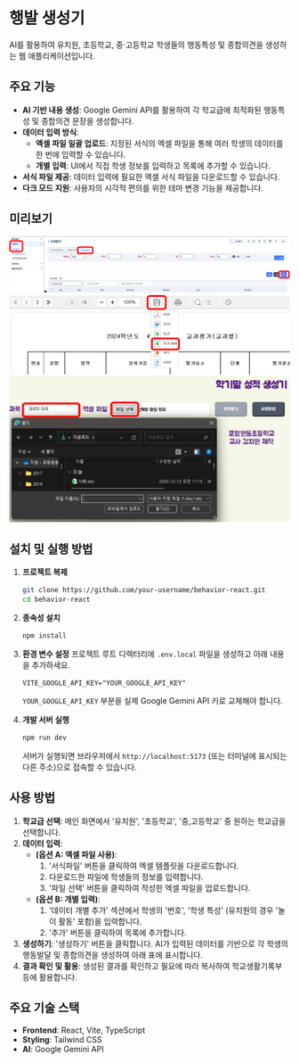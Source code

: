 # 행발 생성기

AI를 활용하여 유치원, 초등학교, 중·고등학교 학생들의 행동특성 및 종합의견을 생성하는 웹 애플리케이션입니다.

## 주요 기능

- **AI 기반 내용 생성**: Google Gemini API를 활용하여 각 학교급에 최적화된 행동특성 및 종합의견 문장을 생성합니다.
- **데이터 입력 방식**:
  - **엑셀 파일 일괄 업로드**: 지정된 서식의 엑셀 파일을 통해 여러 학생의 데이터를 한 번에 입력할 수 있습니다.
  - **개별 입력**: UI에서 직접 학생 정보를 입력하고 목록에 추가할 수 있습니다.
- **서식 파일 제공**: 데이터 입력에 필요한 엑셀 서식 파일을 다운로드할 수 있습니다.
- **다크 모드 지원**: 사용자의 시각적 편의를 위한 테마 변경 기능을 제공합니다.

## 미리보기

![스크린샷 1](./public/1.png)
![스크린샷 2](./public/2.png)
![스크린샷 3](./public/3.png)

## 설치 및 실행 방법

1.  **프로젝트 복제**

    ```bash
    git clone https://github.com/your-username/behavior-react.git
    cd behavior-react
    ```

2.  **종속성 설치**

    ```bash
    npm install
    ```

3.  **환경 변수 설정**
    프로젝트 루트 디렉터리에 `.env.local` 파일을 생성하고 아래 내용을 추가하세요.

    ```
    VITE_GOOGLE_API_KEY="YOUR_GOOGLE_API_KEY"
    ```

    `YOUR_GOOGLE_API_KEY` 부분을 실제 Google Gemini API 키로 교체해야 합니다.

4.  **개발 서버 실행**
    ```bash
    npm run dev
    ```
    서버가 실행되면 브라우저에서 `http://localhost:5173` (또는 터미널에 표시되는 다른 주소)으로 접속할 수 있습니다.

## 사용 방법

1.  **학교급 선택**: 메인 화면에서 '유치원', '초등학교', '중,고등학교' 중 원하는 학교급을 선택합니다.
2.  **데이터 입력**:
    - **(옵션 A: 엑셀 파일 사용)**:
      1. '서식파일' 버튼을 클릭하여 엑셀 템플릿을 다운로드합니다.
      2. 다운로드한 파일에 학생들의 정보를 입력합니다.
      3. '파일 선택' 버튼을 클릭하여 작성한 엑셀 파일을 업로드합니다.
    - **(옵션 B: 개별 입력)**:
      1. '데이터 개별 추가' 섹션에서 학생의 '번호', '학생 특성' (유치원의 경우 '놀이 활동' 포함)을 입력합니다.
      2. '추가' 버튼을 클릭하여 목록에 추가합니다.
3.  **생성하기**: '생성하기' 버튼을 클릭합니다. AI가 입력된 데이터를 기반으로 각 학생의 행동발달 및 종합의견을 생성하여 아래 표에 표시합니다.
4.  **결과 확인 및 활용**: 생성된 결과를 확인하고 필요에 따라 복사하여 학교생활기록부 등에 활용합니다.

## 주요 기술 스택

- **Frontend**: React, Vite, TypeScript
- **Styling**: Tailwind CSS
- **AI**: Google Gemini API
